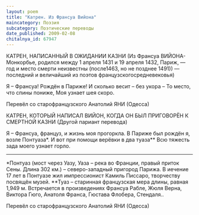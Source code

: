 ```yaml
---
layout: poem
title: "Катрен. Из Франсуа Вийона"
maincategory: Поэзия
subcategory: Поэтические переводы
date_published: 2009-02-08
chitalnya_id: 67947
---
```




КАТРЕН, НАПИСАННЫЙ 
В ОЖИДАНИИ КАЗНИ
(Из Франсуа ВИЙОНА-Монкорбье, 
родился между 1 апреля 1431 и 19 апреля 1432, Париж, — 
год и место смерти неизвестны (после1463, но не позднее 1491))
 — последний и величайший из поэтов французскогосредневековья)

Я – Франсуа! Рождён в Париже!
И сколько весит – без укора –
То место, что спины пониже,
Моя узнает шея скоро.

Перевёл со старофранцузского 
Анатолий ЯНИ (Одесса)

КАТРЕН, КОТОРЫЙ НАПИСАЛ ВИЙОН, 
КОГДА ОН БЫЛ ПРИГОВОРЁН
К СМЕРТНОЙ КАЗНИ (Другой париант перевода)

Я – Франсуа, француз, и жизнь моя прогоркла.
В Париже был рождён я, возле Понтуаза\*.
И вот при помощи верёвки в два туаза\*\* 
Всю тяжесть зада моего узнает горло.
__________________________
\*Понтуаз (мост через Уазу, Уаза – река во Франции, правый приток Сены. Длина 302 км.)  – северо-западный пригород Парижа. В иечение 17 лет в Понтуазе жил импрессионист Камиль Писсаро, творчеству посвящён музей.
\*\*Туаз – старинная французская мера длины, равная 1,949 м. Встречается
в произведениях Франсуа Рабле, Жюля Верна, Виктора Гюго, Анатоля Франса,
Гюстава Флобера, Стендаля.. 

Перевёл со старофранцузского 
Анатолий ЯНИ (Одесса)






